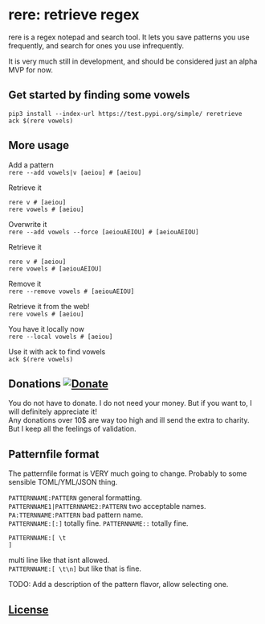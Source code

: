 # rere: retrieve regex

rere is a regex notepad and search tool. It lets you save patterns you use frequently, and search for ones you use infrequently.  

It is very much still in development, and should be considered just an alpha MVP for now.  

## Get started by finding some vowels

```
pip3 install --index-url https://test.pypi.org/simple/ reretrieve
ack $(rere vowels)
```

## More usage

Add a pattern  
`rere --add vowels|v [aeiou] # [aeiou]`

Retrieve it
```
rere v # [aeiou]
rere vowels # [aeiou]
```

Overwrite it  
`rere --add vowels --force [aeiouAEIOU] # [aeiouAEIOU]`

Retrieve it
```
rere v # [aeiou]
rere vowels # [aeiouAEIOU]
```

Remove it  
`rere --remove vowels # [aeiouAEIOU]`

Retrieve it from the web!  
`rere vowels # [aeiou]`

You have it locally now  
`rere --local vowels # [aeiou]`

Use it with ack to find vowels  
`ack $(rere vowels)`

## Donations [![Donate](https://img.shields.io/badge/PayPal-ssmeke-blue)](https://www.paypal.me/ssmeke)

You do not have to donate. I do not need your money. But if you want to, I will definitely appreciate it!  
Any donations over 10$ are way too high and ill send the extra to charity. But I keep all the feelings of validation.  

## Patternfile format

The patternfile format is VERY much going to change. Probably to some sensible TOML/YML/JSON thing.

`PATTERNNAME:PATTERN` general formatting.  
`PATTERNNAME1|PATTERNNAME2:PATTERN` two acceptable names.  
`PA:TTERNNAME:PATTERN` bad pattern name.  
`PATTERNNAME:[:]` totally fine.
`PATTERNNAME::` totally fine.  
```
PATTERNNAME:[ \t
]
```  
multi line like that isnt allowed.  
`PATTERNNAME:[ \t\n]` but like that is fine.

TODO: Add a description of the pattern flavor, allow selecting one.

## [License](https://github.com/SalomonSmeke/rere/blob/dev/LICENSE)
